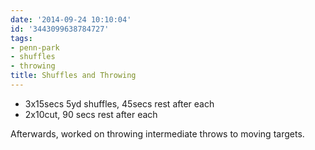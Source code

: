 ```yaml
---
date: '2014-09-24 10:10:04'
id: '3443099638784727'
tags:
- penn-park
- shuffles
- throwing
title: Shuffles and Throwing
---
```


- 3x15secs 5yd shuffles, 45secs rest after each
- 2x10cut, 90 secs rest after each

Afterwards, worked on throwing intermediate throws to moving
targets.
